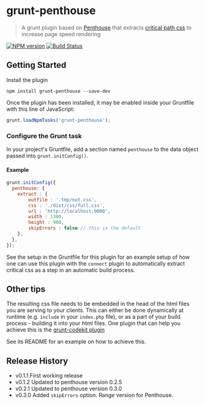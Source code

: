 # grunt-penthouse
> A grunt plugin based on [Penthouse](http://www.npmjs.org/package/penthouse) that extracts 
> [critical path css](http://addyosmani.com/blog/tag/critical-path-css/) to increase
> page speed rendering

[![NPM version](https://badge.fury.io/js/grunt-penthouse.svg)](http://badge.fury.io/js/grunt-penthouse)
[![Build Status](https://travis-ci.org/fatso83/grunt-penthouse.svg?branch=master)](https://travis-ci.org/fatso83/grunt-penthouse)

## Getting Started

Install the plugin 

```shell
npm install grunt-penthouse --save-dev
```

Once the plugin has been installed, it may be enabled inside your Gruntfile with this line of JavaScript:

```js
grunt.loadNpmTasks('grunt-penthouse');
```

### Configure the Grunt task

In your project's Gruntfile, add a section named `penthouse` to the data object 
passed into `grunt.initConfig()`.

#### Example

```js
grunt.initConfig({
  penthouse: {
    extract : {
        outfile : '.tmp/out.css',
        css : './dist/css/full.css',
        url : 'http://localhost:9000',
        width : 1300,
        height : 900,
        skipErrors : false // this is the default
    },
  },
});
```

See the setup in the Gruntfile for this plugin for an example setup of how one can use
this plugin with the `connect` plugin to automatically extract critical css as a step
in an automatic build process.

## Other tips
The resulting css file needs to be embedded in the head of the html files you are serving
to your clients. This can either be done dynamically at runtime 
(e.g. `include` in your `index.php` file), or as a part of your build process - 
building it into your html files. One plugin that can help you achieve this is 
the [grunt-codekit plugin](http://github.com/fatso83/grunt-codekit)

See its README for an example on how to achieve this.

## Release History
- v0.1.1 First working release
- v0.1.2 Updated to penthouse version 0.2.5
- v0.2.1 Updated to penthouse version 0.3.0
- v0.3.0 Added `skipErrors` option. Range version for Penthouse.
